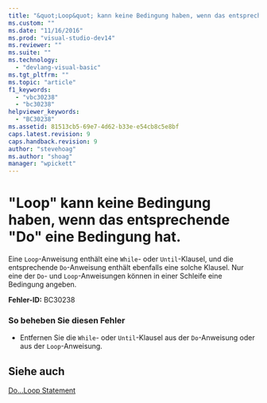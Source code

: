 ```yaml
---
title: "&quot;Loop&quot; kann keine Bedingung haben, wenn das entsprechende &quot;Do&quot; eine Bedingung hat. | Microsoft Docs"
ms.custom: ""
ms.date: "11/16/2016"
ms.prod: "visual-studio-dev14"
ms.reviewer: ""
ms.suite: ""
ms.technology: 
  - "devlang-visual-basic"
ms.tgt_pltfrm: ""
ms.topic: "article"
f1_keywords: 
  - "vbc30238"
  - "bc30238"
helpviewer_keywords: 
  - "BC30238"
ms.assetid: 81513cb5-69e7-4d62-b33e-e54cb8c5e8bf
caps.latest.revision: 9
caps.handback.revision: 9
author: "stevehoag"
ms.author: "shoag"
manager: "wpickett"
---
```

# &quot;Loop&quot; kann keine Bedingung haben, wenn das entsprechende &quot;Do&quot; eine Bedingung hat.
Eine `Loop`\-Anweisung enthält eine `While`\- oder `Until`\-Klausel, und die entsprechende `Do`\-Anweisung enthält ebenfalls eine solche Klausel. Nur eine der `Do`\- und `Loop`\-Anweisungen können in einer Schleife eine Bedingung angeben.  
  
 **Fehler\-ID:** BC30238  
  
### So beheben Sie diesen Fehler  
  
-   Entfernen Sie die `While`\- oder `Until`\-Klausel aus der `Do`\-Anweisung oder aus der `Loop`\-Anweisung.  
  
## Siehe auch  
 [Do...Loop Statement](../../visual-basic/language-reference/statements/do-loop-statement.md)
